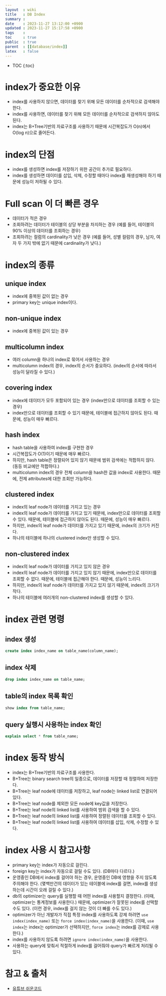 ```yaml
---
layout  : wiki
title   : DB Index
summary : 
date    : 2023-11-27 13:12:00 +0900
updated : 2023-11-27 15:17:58 +0900
tags    : 
toc     : true
public  : true
parent  : [[database/index]]
latex   : false
---
```

* TOC
{:toc}

# index가 중요한 이유
- index를 사용하지 않으면, 데이터를 찾기 위해 모든 데이터를 순차적으로 검색해야 한다.
- index를 사용하면, 데이터를 찾기 위해 모든 데이터를 순차적으로 검색하지 않아도 된다.
- index는 B+Tree기반의 자료구조를 사용하기 때문에 시간복잡도가 O(n)에서 O(log n)으로 줄어든다.

# index의 단점
- index를 생성하면 index를 저장하기 위한 공간이 추가로 필요하다.
- index를 생성하면 데이터를 삽입, 삭제, 수정할 때마다 index를 재생성해야 하기 때문에 성능이 저하될 수 있다.

# Full scan 이 더 빠른 경우
- 데이터가 적은 경우
- 조회하려는 데이터가 테이블의 상당 부분을 차지하는 경우 (예를 들어, 테이블의 90% 이상의 데이터를 조회하는 경우)
- 조회하려는 컬럼의 cardinality가 낮은 경우 (예를 들어, 성별 컬럼의 경우, 남자, 여자 두 가지 밖에 없기 때문에 cardinality가 낮다.)

# index의 종류
## unique index
- index에 중복된 값이 없는 경우
- primary key는 unique index이다.

## non-unique index
- index에 중복된 값이 있는 경우

## multicolumn index
- 여러 column을 하나의 index로 묶어서 사용하는 경우
- multicolumn index의 경우, index의 순서가 중요하다. (index의 순서에 따라서 성능이 달라질 수 있다.)

## covering index
- index에 데이터가 모두 포함되어 있는 경우 (index만으로 데이터를 조회할 수 있는 경우)
- index만으로 데이터를 조회할 수 있기 때문에, 테이블에 접근하지 않아도 된다. 때문에, 성능이 매우 빠르다.

## hash index
- hash table을 사용하여 index를 구현한 경우
- 시간복잡도가 O(1)이기 때문에 매우 빠르다.
- 하지만, hash table은 정렬되어 있지 않기 때문에 범위 검색에는 적합하지 않다. (동등 비교에만 적합하다.)
- multicolumn index의 경우 전체 column을 hash한 값을 index로 사용한다. 때문에, 전제 attributes에 대한 조회만 가능하다.

## clustered index
- index의 leaf node가 데이터를 가지고 있는 경우
- index의 leaf node가 데이터를 가지고 있기 때문에, index만으로 데이터를 조회할 수 있다. 때문에, 테이블에 접근하지 않아도 된다. 때문에, 성능이 매우 빠르다.
- 하지만, index의 leaf node가 데이터를 가지고 있기 때문에, index의 크기가 커진다.
- 하나의 테이블에 하나의 clustered index만 생성할 수 있다.

## non-clustered index
- index의 leaf node가 데이터를 가지고 있지 않은 경우
- index의 leaf node가 데이터를 가지고 있지 않기 때문에, index만으로 데이터를 조회할 수 없다. 때문에, 테이블에 접근해야 한다. 때문에, 성능이 느리다.
- 하지만, index의 leaf node가 데이터를 가지고 있지 않기 때문에, index의 크기가 작다.
- 하나의 테이블에 여러개의 non-clustered index를 생성할 수 있다.


# index 관련 명령
## index 생성
```sql
create index index_name on table_name(column_name);
```

## index 삭제
```sql
drop index index_name on table_name;
```

## table의 index 목록 확인
```sql
show index from table_name;
```

## query 실행시 사용하는 index 확인
```sql
explain select * from table_name;
```

# index 동작 방식
- index는 B+Tree기반의 자료구조를 사용한다.
- B+Tree는 binary search tree의 일종으로, 데이터를 저장할 때 정렬하여 저장한다.
- B+Tree는 leaf node에 데이터를 저장하고, leaf node는 linked list로 연결되어 있다.
- B+Tree는 leaf node를 제외한 모든 node에 key값을 저장한다.
- B+Tree는 leaf node의 linked list를 사용하여 범위 검색을 할 수 있다.
- B+Tree는 leaf node의 linked list를 사용하여 정렬된 데이터를 조회할 수 있다.
- B+Tree는 leaf node의 linked list를 사용하여 데이터를 삽입, 삭제, 수정할 수 있다.


# index 사용 시 참고사항
- primary key는 index가 자동으로 걸린다.
- foreign key는 index가 자동으로 걸릴 수도 있다. (DB마다 다르다.)
- 운영중인 DB에서 index를 걸어야 하는 경우, 운영중인 DB에 영향을 주지 않도록 주의해야 한다. (몇백만건의 데이터가 있는 테이블에 index를 걸면, index를 생성하는데 시간이 오래 걸릴 수 있다.)
- db의 optimizer는 query를 실행할 때 어떤 index를 사용할지 결정한다. (이때, optimizer는 통계정보를 사용한다.) 때문에, optimizer가 잘못된 index를 선택할 수도 있다. (이런 경우, index를 걸지 않는 것이 더 빠를 수도 있다.)
- optimizer가 아닌 개발자가 직접 특정 index를 사용하도록 강제 하려면 `use index(index_name)` 또는 `force index(index_name)`을 사용한다. (이때, `use index`는 index는 optimizer가 선택하지만, `force index`는 index를 강제로 사용한다.)
- index를 사용하지 않도록 하려면 `ignore index(index_name)`을 사용한다.
- 사용하는 query에 맞춰서 적절하게 index를 걸어줘야 query가 빠르게 처리될 수 있다.

  
# 참고 & 출처
* [유튜브 쉬운코드](https://www.youtube.com/watch?v=IMDH4iAQ6zM&list=PLcXyemr8ZeoREWGhhZi5FZs6cvymjIBVe&index=25)
